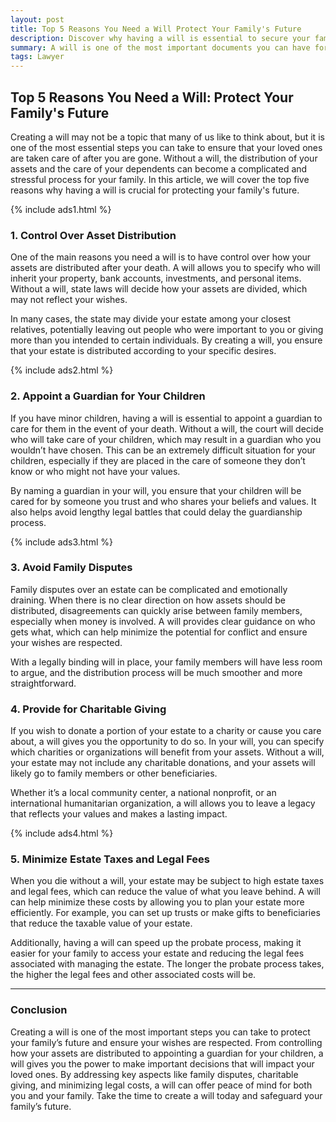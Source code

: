 ```yaml
---
layout: post
title: Top 5 Reasons You Need a Will Protect Your Family's Future
description: Discover why having a will is essential to secure your family’s future and avoid unnecessary complications after your passing. Learn the top 5 reasons to get a will today.
summary: A will is one of the most important documents you can have for your family’s future. In this article, we outline the top 5 reasons why you need a will and how it can protect your loved ones.
tags: Lawyer
---
```


## Top 5 Reasons You Need a Will: Protect Your Family's Future

Creating a will may not be a topic that many of us like to think about, but it is one of the most essential steps you can take to ensure that your loved ones are taken care of after you are gone. Without a will, the distribution of your assets and the care of your dependents can become a complicated and stressful process for your family. In this article, we will cover the top five reasons why having a will is crucial for protecting your family's future.

{% include ads1.html %}

### 1. **Control Over Asset Distribution**

One of the main reasons you need a will is to have control over how your assets are distributed after your death. A will allows you to specify who will inherit your property, bank accounts, investments, and personal items. Without a will, state laws will decide how your assets are divided, which may not reflect your wishes. 

In many cases, the state may divide your estate among your closest relatives, potentially leaving out people who were important to you or giving more than you intended to certain individuals. By creating a will, you ensure that your estate is distributed according to your specific desires.

{% include ads2.html %}

### 2. **Appoint a Guardian for Your Children**

If you have minor children, having a will is essential to appoint a guardian to care for them in the event of your death. Without a will, the court will decide who will take care of your children, which may result in a guardian who you wouldn’t have chosen. This can be an extremely difficult situation for your children, especially if they are placed in the care of someone they don’t know or who might not have your values.

By naming a guardian in your will, you ensure that your children will be cared for by someone you trust and who shares your beliefs and values. It also helps avoid lengthy legal battles that could delay the guardianship process.

{% include ads3.html %}

### 3. **Avoid Family Disputes**

Family disputes over an estate can be complicated and emotionally draining. When there is no clear direction on how assets should be distributed, disagreements can quickly arise between family members, especially when money is involved. A will provides clear guidance on who gets what, which can help minimize the potential for conflict and ensure your wishes are respected.

With a legally binding will in place, your family members will have less room to argue, and the distribution process will be much smoother and more straightforward.

### 4. **Provide for Charitable Giving**

If you wish to donate a portion of your estate to a charity or cause you care about, a will gives you the opportunity to do so. In your will, you can specify which charities or organizations will benefit from your assets. Without a will, your estate may not include any charitable donations, and your assets will likely go to family members or other beneficiaries.

Whether it’s a local community center, a national nonprofit, or an international humanitarian organization, a will allows you to leave a legacy that reflects your values and makes a lasting impact.

{% include ads4.html %}

### 5. **Minimize Estate Taxes and Legal Fees**

When you die without a will, your estate may be subject to high estate taxes and legal fees, which can reduce the value of what you leave behind. A will can help minimize these costs by allowing you to plan your estate more efficiently. For example, you can set up trusts or make gifts to beneficiaries that reduce the taxable value of your estate.

Additionally, having a will can speed up the probate process, making it easier for your family to access your estate and reducing the legal fees associated with managing the estate. The longer the probate process takes, the higher the legal fees and other associated costs will be.

---

### Conclusion

Creating a will is one of the most important steps you can take to protect your family’s future and ensure your wishes are respected. From controlling how your assets are distributed to appointing a guardian for your children, a will gives you the power to make important decisions that will impact your loved ones. By addressing key aspects like family disputes, charitable giving, and minimizing legal costs, a will can offer peace of mind for both you and your family. Take the time to create a will today and safeguard your family’s future.

